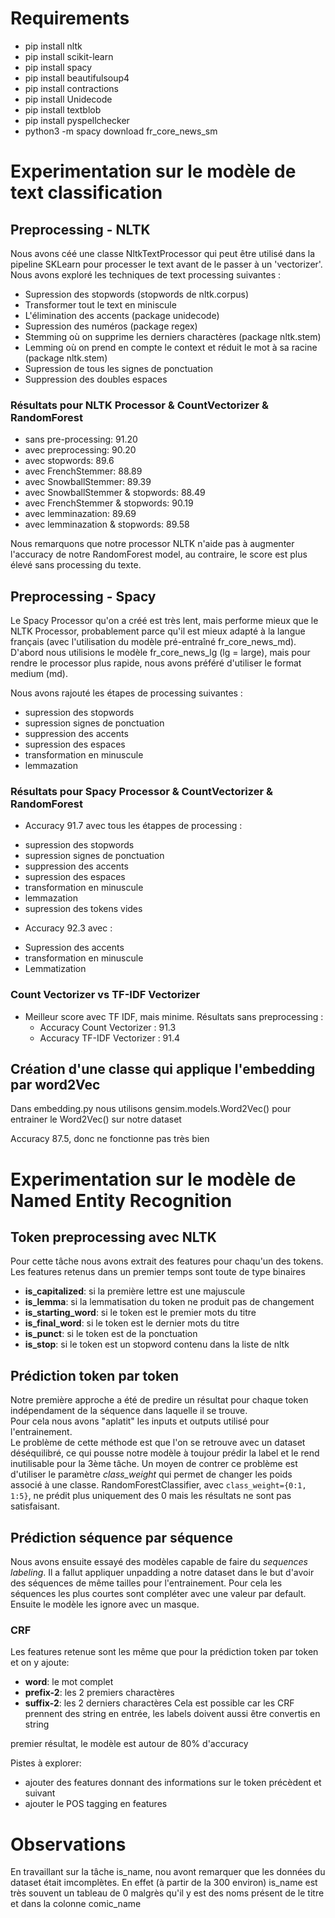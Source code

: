 # Requirements
* pip install nltk
* pip install scikit-learn
* pip install spacy
* pip install beautifulsoup4 
* pip install contractions
* pip install Unidecode
* pip install textblob
* pip install pyspellchecker
* python3 -m spacy download fr_core_news_sm


# Experimentation sur le modèle de text classification

## Preprocessing - NLTK
Nous avons céé une classe NltkTextProcessor qui peut être utilisé dans la pipeline SKLearn pour processer le text avant de le passer à un 'vectorizer'. Nous avons exploré les techniques de text processing suivantes :
- Supression des stopwords (stopwords de nltk.corpus)
- Transformer tout le text en miniscule
- L'élimination des accents (package unidecode)
- Supression des numéros (package regex)
- Stemming où on supprime les derniers charactères (package nltk.stem)
- Lemming où on prend en compte le context et réduit le mot à sa racine (package nltk.stem)
- Supression de tous les signes de ponctuation
- Suppression des doubles espaces 

### Résultats pour NLTK Processor & CountVectorizer & RandomForest

* sans pre-processing: 91.20
* avec preprocessing: 90.20
* avec stopwords: 89.6
* avec FrenchStemmer: 88.89
* avec SnowballStemmer: 89.39
* avec SnowballStemmer & stopwords: 88.49
* avec FrenchStemmer & stopwords: 90.19
* avec lemminazation: 89.69
* avec lemminazation & stopwords: 89.58

Nous remarquons que notre processor NLTK n'aide pas à augmenter l'accuracy de notre RandomForest model, au contraire, le score est plus élevé sans processing du texte. 

## Preprocessing - Spacy
Le Spacy Processor qu'on a créé est très lent, mais performe mieux que le NLTK Processor, probablement parce qu'il est mieux adapté à la langue français (avec l'utilisation du modèle pré-entraîné fr_core_news_md). D'abord nous utilisions le modèle fr_core_news_lg (lg = large), mais pour rendre le processor plus rapide, nous avons préféré d'utiliser le format medium (md).

Nous avons rajouté les étapes de processing suivantes :
- supression des stopwords
- supression signes de ponctuation
- suppression des accents
- supression des espaces
- transformation en minuscule
- lemmazation


### Résultats pour Spacy Processor & CountVectorizer & RandomForest 

* Accuracy 91.7 avec tous les étappes de processing :
- supression des stopwords
- supression signes de ponctuation
- suppression des accents
- supression des espaces
- transformation en minuscule
- lemmazation 
- supression des tokens vides

* Accuracy 92.3 avec :
- Supression des accents
- transformation en minuscule
- Lemmatization

### Count Vectorizer vs TF-IDF Vectorizer
* Meilleur score avec TF IDF, mais minime. Résultats sans preprocessing :
    - Accuracy Count Vectorizer : 91.3
    - Accuracy TF-IDF Vectorizer : 91.4

## Création d'une classe qui applique l'embedding par word2Vec
Dans embedding.py nous utilisons gensim.models.Word2Vec() pour entrainer le Word2Vec() sur notre dataset

Accuracy 87.5, donc ne fonctionne pas très bien


# Experimentation sur le modèle de Named Entity Recognition 

## Token preprocessing avec NLTK

Pour cette tâche nous avons extrait des features pour chaqu'un des tokens. Les features retenus dans un premier temps sont toute de type binaires

- **is_capitalized**: si la première lettre est une majuscule
- **is_lemma**: si la lemmatisation du token ne produit pas de changement
- **is_starting_word**: si le token est le premier mots du titre 
- **is_final_word**: si le token est le dernier mots du titre  
- **is_punct**: si le token est de la ponctuation
- **is_stop**: si le token est un stopword contenu dans la liste de nltk


## Prédiction token par token

Notre première approche a été de predire un résultat pour chaque token indépendament de la séquence dans laquelle il se trouve.   
Pour cela nous avons "aplatit" les inputs et outputs utilisé pour l'entrainement.  
Le problème de cette méthode est que l'on se retrouve avec un dataset déséquilibré, ce qui pousse notre modèle à toujour prédir la label et le rend inutilisable pour la 3ème tâche.
Un moyen de contrer ce problème est d'utiliser le paramètre *class_weight* qui permet de changer les poids associé à une classe.
RandomForestClassifier, avec `class_weight={0:1, 1:5}`, ne prédit plus uniquement des 0 mais  les résultats ne sont pas satisfaisant.


## Prédiction séquence par séquence

Nous avons ensuite essayé des modèles capable de faire du *sequences labeling*. Il a fallut appliquer unpadding a notre dataset dans le but d'avoir des séquences de même tailles pour l'entrainement. Pour cela les séquences les plus courtes sont compléter avec une valeur par default. Ensuite le modèle les ignore avec un masque.

### CRF
Les features retenue sont les même que pour la prédiction token par token et on y ajoute:
- **word**: le mot complet
- **prefix-2**: les 2 premiers charactères
- **suffix-2**: les 2 derniers charactères
Cela est possible car les CRF prennent des string en entrée, les labels doivent aussi être convertis en string

premier résultat, le modèle est autour de 80% d'accuracy

Pistes à explorer:
- ajouter des features donnant des informations sur le token précèdent et suivant 
- ajouter le POS tagging en features

# Observations
En travaillant sur la tâche is_name, nou avont remarquer que les données du dataset était imcomplètes. En effet (à partir de la 300 environ) is_name est très souvent un tableau de 0 malgrès qu'il y est des noms présent de le titre et dans  la colonne comic_name

